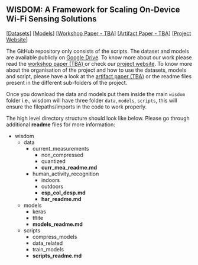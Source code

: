 ## WISDOM: A Framework for Scaling On-Device Wi-Fi Sensing Solutions

[<a href='https://drive.google.com/drive/u/2/folders/1QzZPx9LiYrjlb1CArLRRkUAeOjM13ahV'>Datasets</a>] [<a href='https://drive.google.com/drive/u/2/folders/1Tzo6rNLU8OlriODip4Zmgpos7e0sL9c9'>Models</a>] [<a href=''>Workshop Paper - TBA</a>] [<a href=''>Artifact Paper - TBA</a>] [<a href='http://cse.iitm.ac.in/~sense/wisdom'>Project Website</a>]

The GitHub repository only consists of the scripts. 
The dataset and models are available publicly on <a href='https://drive.google.com/drive/u/2/folders/13Crp-owAzkjZVH85AhisW9Yfi78wsoMf'>Google Drive</a>.
To know more about our work please read the <a href=''>workshop paper (TBA) </a> or check our <a href='http://cse.iitm.ac.in/~sense/wisdom'>project website</a>. 
To know more about the organisation of the project and how to use the datasets, models and script, please have a look at the <a href=''>artifact paper (TBA)</a> or the readme files present in the different sub-folders of the project.

Once you download the data and models put them inside the main `wisdom` folder i.e., wisdom will have three folder `data`, `models`, `scripts`, this will ensure the filepaths/imports in the code to work properly.

The high level directory structure should look like below. 
Please go through additional **readme** files for more information:

* wisdom
  * data
    * current_measurements
      * non_compressed
      * quantized
      * **curr_mea_readme.md**
    * human_activity_recognition
      * indoors
      * outdoors
      * **esp_col_desp.md**
      * **har_readme.md**
  * models
    * keras
    * tflite
    * **models_readme.md**
  * scripts
    * compress_models
    * data_related
    * train_models
    * **scripts_readme.md**
